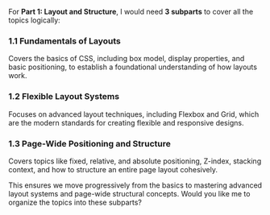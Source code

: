 For **Part 1: Layout and Structure**, I would need **3 subparts** to cover all the topics logically:

### **1.1 Fundamentals of Layouts**

Covers the basics of CSS, including box model, display properties, and basic positioning, to establish a foundational understanding of how layouts work.

### **1.2 Flexible Layout Systems**

Focuses on advanced layout techniques, including Flexbox and Grid, which are the modern standards for creating flexible and responsive designs.

### **1.3 Page-Wide Positioning and Structure**

Covers topics like fixed, relative, and absolute positioning, Z-index, stacking context, and how to structure an entire page layout cohesively.

This ensures we move progressively from the basics to mastering advanced layout systems and page-wide structural concepts. Would you like me to organize the topics into these subparts?